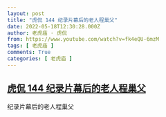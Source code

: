 ```yaml
---
layout: post
title: "虎侃 144 纪录片幕后的老人程巢父"
date: 2022-05-18T12:30:28.000Z
author: 老虎庙 · 虎侃
from: https://www.youtube.com/watch?v=fk4eQU-6mzM
tags: [ 老虎庙 ]
comments: True
categories: [ 老虎庙 ]
---
```

<!--1652877028000-->
[虎侃 144 纪录片幕后的老人程巢父](https://www.youtube.com/watch?v=fk4eQU-6mzM)
------

<div>
纪录片幕后的老人程巢父
</div>
